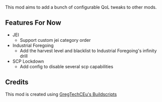 This mod aims to add a bunch of configurable QoL tweaks to other mods.

## Features For Now
- JEI
  - Support custom jei category order
- Industrial Foregoing
  - Add the harvest level and blacklist to Industrial Foregoing's infinity drill
- SCP Lockdown
  - Add config to disable several scp capabilities

## Credits
This mod is created using [GregTechCEu's Buildscripts](https://github.com/GregTechCEu/Buildscripts)
